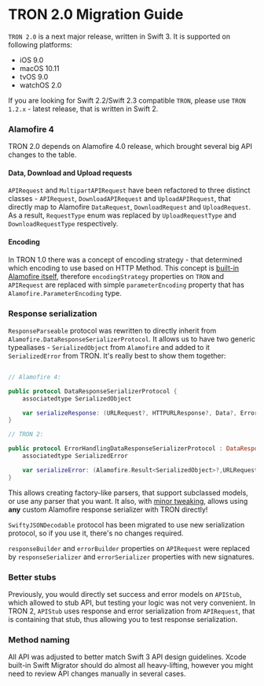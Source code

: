 # TRON 2.0 Migration Guide

`TRON 2.0` is a next major release, written in Swift 3. It is supported on following platforms:

* iOS 9.0
* macOS 10.11
* tvOS 9.0
* watchOS 2.0

If you are looking for Swift 2.2/Swift 2.3 compatible `TRON`, please use `TRON 1.2.x` - latest release, that is written in Swift 2.

### Alamofire 4

TRON 2.0 depends on Alamofire 4.0 release, which brought several big API changes to the table.

#### Data, Download and Upload requests

`APIRequest` and `MultipartAPIRequest` have been refactored to three distinct classes - `APIRequest`, `DownloadAPIRequest` and `UploadAPIRequest`, that directly map to Alamofire `DataRequest`, `DownloadRequest` and `UploadRequest`. As a result, `RequestType` enum was replaced by `UploadRequestType` and `DownloadRequestType` respectively.

#### Encoding

In TRON 1.0 there was a concept of encoding strategy - that determined which encoding to use based on HTTP Method. This concept is [built-in Alamofire itself](https://github.com/Alamofire/Alamofire#parameter-encoding), therefore `encodingStrategy` properties on `TRON` and `APIRequest` are replaced with simple `parameterEncoding` property that has `Alamofire.ParameterEncoding` type.

### Response serialization

`ResponseParseable` protocol was rewritten to directly inherit from `Alamofire.DataResponseSerializerProtocol`. It allows us to have two generic typealiases - `SerializedObject` from `Alamofire` and added to it `SerializedError` from TRON. It's really best to show them together: 

```swift

// Alamofire 4:

public protocol DataResponseSerializerProtocol {
    associatedtype SerializedObject

    var serializeResponse: (URLRequest?, HTTPURLResponse?, Data?, Error?) -> Result<SerializedObject> { get }
}

// TRON 2:

public protocol ErrorHandlingDataResponseSerializerProtocol : DataResponseSerializerProtocol {
    associatedtype SerializedError

    var serializeError: (Alamofire.Result<SerializedObject>?,URLRequest?, HTTPURLResponse?, Data?, Error?) -> APIError<SerializedError> { get }
}

```

This allows creating factory-like parsers, that support subclassed models, or use any parser that you want. It also, with [minor tweaking](https://github.com/MLSDev/TRON/blob/master/Tests/ResponseSerializationTestCase.swift#L15-L22), allows using **any** custom Alamofire response serializer with TRON directly!

`SwiftyJSONDecodable` protocol has been migrated to use new serialization protocol, so if you use it, there's no changes required.

`responseBuilder` and `errorBuilder` properties on `APIRequest` were replaced by `responseSerializer` and `errorSerializer` properties with new signatures.

### Better stubs

Previously, you would directly set success and error models on `APIStub`, which allowed to stub API, but testing your logic was not very convenient. In TRON 2, `APIStub` uses response and error serialization from `APIRequest`, that is containing that stub, thus allowing you to test response serialization.

### Method naming

All API was adjusted to better match Swift 3 API design guidelines. Xcode built-in Swift Migrator should do almost all heavy-lifting, however you might need to review API changes manually in several cases.

